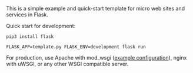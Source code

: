 This is a simple example and quick-start template for micro web sites and services in Flask.

Quick start for development:
```
pip3 install flask

FLASK_APP=template.py FLASK_ENV=development flask run
```

For production, use Apache with mod_wsgi ([example configuration](apache.conf)), nginx with uWSGI, or any other WSGI compatible server.

